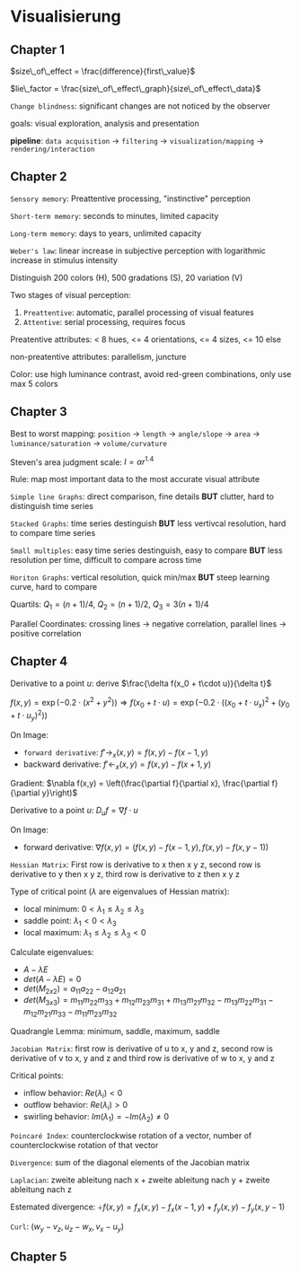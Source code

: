 # Visualisierung

## Chapter 1

$size\_of\_effect = \frac{difference}{first\_value}$

$lie\_factor = \frac{size\_of\_effect\_graph}{size\_of\_effect\_data}$

`Change blindness`: significant changes are not noticed by the observer

goals: visual exploration, analysis and presentation

**pipeline**: `data acquisition` -> `filtering` -> `visualization/mapping` -> `rendering/interaction`

## Chapter 2

`Sensory memory`: Preattentive processing, "instinctive" perception

`Short-term memory`: seconds to minutes, limited capacity

`Long-term memory`: days to years, unlimited capacity

`Weber's law`: linear increase in subjective perception with logarithmic increase in stimulus intensity

Distinguish 200 colors (H), 500 gradations (S), 20 variation (V)

Two stages of visual perception:

1. `Preattentive`: automatic, parallel processing of visual features
2. `Attentive`: serial processing, requires focus

Preatentive attributes: < 8 hues, <= 4 orientations, <= 4 sizes, <= 10 else

non-preatentive attributes: parallelism, juncture

Color: use high luminance contrast, avoid red-green combinations, only use max 5 colors

## Chapter 3

Best to worst mapping: `position` -> `length` -> `angle/slope` -> `area` -> `luminance/saturation` -> `volume/curvature`

Steven's area judgment scale: $I = \alpha r^{1.4}$

Rule: map most important data to the most accurate visual attribute

`Simple line Graphs`: direct comparison, fine details **BUT** clutter, hard to distinguish time series

`Stacked Graphs`: time series destinguish **BUT** less vertivcal resolution, hard to compare time series

`Small multiples`: easy time series destinguish, easy to compare **BUT** less resolution per time, difficult to compare across time

`Horiton Graphs`: vertical resolution, quick min/max **BUT** steep learning curve, hard to compare

Quartils: $Q_1 = (n+1)/4$, $Q_2 = (n+1)/2$, $Q_3 = 3(n+1)/4$

Parallel Coordinates: crossing lines -> negative correlation, parallel lines -> positive correlation

## Chapter 4

Derivative to a point $u$: derive $\frac{\delta f(x_0 + t\cdot u)}{\delta t}$

$f(x,y) = \exp(-0.2 \cdot (x^2 + y^2)) \Rightarrow f(x_0 + t\cdot u) = \exp(-0.2 \cdot ((x_0 + t\cdot u_x)^2 + (y_0 + t\cdot u_y)^2))$

On Image:

- `forward derivative`: $f'\rightarrow_x(x,y)=f(x,y) - f(x-1,y)$
- backward derivative: $f'\leftarrow_x(x,y)=f(x,y) - f(x+1,y)$

Gradient: $\nabla f(x,y) = \left(\frac{\partial f}{\partial x}, \frac{\partial f}{\partial y}\right)$

Derivative to a point $u$: $D_u f = \nabla f\cdot u$

On Image:

- forward derivative: $\nabla f(x,y) = \left(f(x,y) - f(x-1,y), f(x,y) - f(x,y-1)\right)$

`Hessian Matrix`: First row is derivative to x then x y z, second row is derivative to y then x y z, third row is derivative to z then x y z

Type of critical point ($\lambda$ are eigenvalues of Hessian matrix):

- local minimum: $0 < \lambda_1 \leq \lambda_2 \leq \lambda_3$
- saddle point: $\lambda_1 < 0 < \lambda_3$
- local maximum: $\lambda_1 \leq \lambda_2 \leq \lambda_3 < 0$

Calculate eigenvalues:

- $A - \lambda E$
- $det(A - \lambda E) = 0$
- $det(M_{2x2}) = a_{11}a_{22} - a_{12}a_{21}$
- $det(M_{3x3}) = m_{11}m_{22}m_{33} + m_{12}m_{23}m_{31} + m_{13}m_{21}m_{32} - m_{13}m_{22}m_{31} - m_{12}m_{21}m_{33} - m_{11}m_{23}m_{32}$

Quadrangle Lemma: minimum, saddle, maximum, saddle

`Jacobian Matrix`: first row is derivative of u to x, y and z, second row is derivative of v to x, y and z and third row is derivative of w to x, y and z

Critical points:

- inflow behavior: $Re(\lambda_i) < 0$
- outflow behavior: $Re(\lambda_i) > 0$
- swirling behavior: $Im(\lambda_1) = -Im(\lambda_2) \neq 0$

`Poincaré Index`: counterclockwise rotation of a vector, number of counterclockwise rotation of that vector

`Divergence`: sum of the diagonal elements of the Jacobian matrix

`Laplacian`: zweite ableitung nach x + zweite ableitung nach y + zweite ableitung nach z

Estemated divergence: $\div f(x,y) = f_x(x,y) - f_x(x-1,y) + f_y(x,y) - f_y(x,y-1)$

`Curl`: $(w_y - v_z, u_z - w_x, v_x - u_y)$

## Chapter 5
